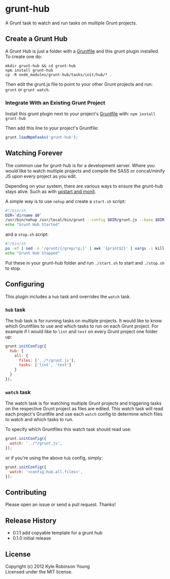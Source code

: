 # grunt-hub

A Grunt task to watch and run tasks on multiple Grunt projects.

## Create a Grunt Hub

A Grunt Hub is just a folder with a [Gruntfile][getting_started] and this
grunt plugin installed. To create one do:

```
mkdir grunt-hub && cd grunt-hub
npm install grunt-hub
cp -R node_modules/grunt-hub/tasks/init/hub/* .
```

Then edit the grunt.js file to point to your other Grunt projects and run:
`grunt` or `grunt watch`.

### Integrate With an Existing Grunt Project

Install this grunt plugin next to your project's
[Gruntfile][getting_started] with: `npm install grunt-hub`

Then add this line to your project's Gruntfile:

```javascript
grunt.loadNpmTasks('grunt-hub');
```

## Watching Forever

The common use for grunt-hub is for a development server. Where you would
like to watch multiple projects and compile the SASS or concat/minify JS upon
every project as you edit.

Depending on your system, there are various ways to ensure the grunt-hub stays
alive. Such as with
[upstart and monit](http://howtonode.org/deploying-node-upstart-monit).

A simple way is to use `nohup` and create a `start.sh` script:

```sh
#!/bin/sh
DIR=`dirname $0`
/usr/bin/nohup /usr/local/bin/grunt --config $DIR/grunt.js --base $DIR watch &
echo "Grunt Hub Started"
```

and a `stop.sh` script:

```sh
#!/bin/sh
ps -ef | sed -n '/grunt/{/grep/!p;}' | awk '{print$2}' | xargs -i kill {}
echo "Grunt Hub Stopped"
```

Put these in your grunt-hub folder and run `./start.sh` to start and
`./stop.sh` to stop.

## Configuring

This plugin includes a `hub` task and overrides the `watch` task.

### `hub` task

The hub task is for running tasks on multiple projects. It would like to know
which Gruntfiles to use and which tasks to run on each Grunt project. For example
if I would like to `lint` and `test` on every Grunt project one folder up:

```javascript
grunt.initConfig({
  hub: {
    all: {
      files: ['../*/grunt.js'],
      tasks: ['lint', 'test']
    }
  }
});
```

### `watch` task

The watch task is for watching multiple Grunt projects and triggering tasks on
the respective Grunt project as files are edited. This watch task will read each
project's Gruntfile and use each `watch` config to determine which files to watch
and which tasks to run.

To specify which Gruntfiles this watch task should read use:

```javascript
grunt.initConfig({
  watch: '../*/grunt.js',
});
```
or if you're using the above `hub` config, simply:

```javascript
grunt.initConfig({
  watch: '<config:hub.all.files>',
});
```

## Contributing

Please open an issue or send a pull request. Thanks!

## Release History

* 0.1.1 add copyable template for a grunt hub
* 0.1.0 initial release

## License

Copyright (c) 2012 Kyle Robinson Young  
Licensed under the MIT license.


[grunt]: https://github.com/cowboy/grunt
[getting_started]: https://github.com/cowboy/grunt/blob/master/docs/getting_started.md